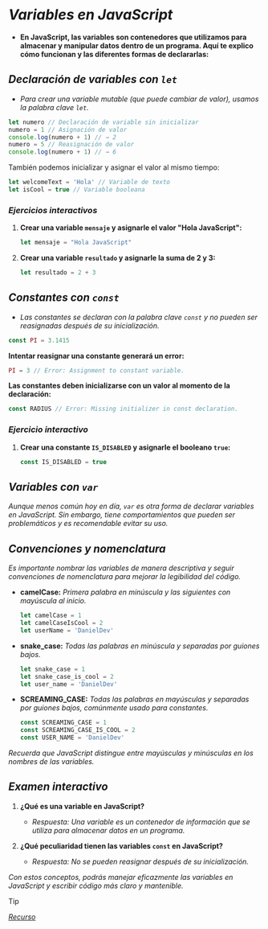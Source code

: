 <!-- Autor: Daniel Benjamin Perez Morales -->
<!-- GitHub: https://github.com/DanielBenjaminPerezMoralesDev13 -->
<!-- Gitlab: https://gitlab.com/DanielBenjaminPerezMoralesDev13 -->
<!-- Correo electrónico: danielperezdev@proton.me -->

# ***Variables en JavaScript***

- **En JavaScript, las variables son contenedores que utilizamos para almacenar y manipular datos dentro de un programa. Aquí te explico cómo funcionan y las diferentes formas de declararlas:**

## ***Declaración de variables con `let`***

- *Para crear una variable mutable (que puede cambiar de valor), usamos la palabra clave `let`.*

```javascript
let numero // Declaración de variable sin inicializar
numero = 1 // Asignación de valor
console.log(numero + 1) // → 2
numero = 5 // Reasignación de valor
console.log(numero + 1) // → 6
```

También podemos inicializar y asignar el valor al mismo tiempo:

```javascript
let welcomeText = 'Hola' // Variable de texto
let isCool = true // Variable booleana
```

### ***Ejercicios interactivos***

1. **Crear una variable `mensaje` y asignarle el valor "Hola JavaScript":**

   ```javascript
   let mensaje = "Hola JavaScript"
   ```

2. **Crear una variable `resultado` y asignarle la suma de 2 y 3:**

   ```javascript
   let resultado = 2 + 3
   ```

## ***Constantes con `const`***

- *Las constantes se declaran con la palabra clave `const` y no pueden ser reasignadas después de su inicialización.*

```javascript
const PI = 3.1415
```

**Intentar reasignar una constante generará un error:**

```javascript
PI = 3 // Error: Assignment to constant variable.
```

**Las constantes deben inicializarse con un valor al momento de la declaración:**

```javascript
const RADIUS // Error: Missing initializer in const declaration.
```

### ***Ejercicio interactivo***

1. **Crear una constante `IS_DISABLED` y asignarle el booleano `true`:**

   ```javascript
   const IS_DISABLED = true
   ```

## ***Variables con `var`***

*Aunque menos común hoy en día, `var` es otra forma de declarar variables en JavaScript. Sin embargo, tiene comportamientos que pueden ser problemáticos y es recomendable evitar su uso.*

## ***Convenciones y nomenclatura***

*Es importante nombrar las variables de manera descriptiva y seguir convenciones de nomenclatura para mejorar la legibilidad del código.*

- **camelCase:** *Primera palabra en minúscula y las siguientes con mayúscula al inicio.*

  ```javascript
  let camelCase = 1
  let camelCaseIsCool = 2
  let userName = 'DanielDev'
  ```

- **snake_case:** *Todas las palabras en minúscula y separadas por guiones bajos.*

  ```javascript
  let snake_case = 1
  let snake_case_is_cool = 2
  let user_name = 'DanielDev'
  ```

- **SCREAMING_CASE:** *Todas las palabras en mayúsculas y separadas por guiones bajos, comúnmente usado para constantes.*

  ```javascript
  const SCREAMING_CASE = 1
  const SCREAMING_CASE_IS_COOL = 2
  const USER_NAME = 'DanielDev'
  ```

*Recuerda que JavaScript distingue entre mayúsculas y minúsculas en los nombres de las variables.*

## ***Examen interactivo***

1. **¿Qué es una variable en JavaScript?**
   - *Respuesta: Una variable es un contenedor de información que se utiliza para almacenar datos en un programa.*

2. **¿Qué peculiaridad tienen las variables `const` en JavaScript?**
   - *Respuesta: No se pueden reasignar después de su inicialización.*

*Con estos conceptos, podrás manejar eficazmente las variables en JavaScript y escribir código más claro y mantenible.*

> [!TIP]
> *[Recurso](https://www.aprendejavascript.dev/clase/introduccion/variables "https://www.aprendejavascript.dev/clase/introduccion/variables")*
